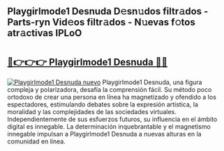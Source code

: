 ## Playgirlmode1 Desnuda D𝚎sn𝚞dos filtr𝚊dos - Parts-ryn Vid𝚎os filtr𝚊dos - N𝚞evas f𝚘tos atr𝚊ctivas IPLoO

# <h2><a href="http://mbbahs.tromn.icu/?c=Playgirlmode1+Desnuda">🔗👉👉👉 Playgirlmode1 Desnuda 🔗🔗</a></h2>

[![Playgirlmode1 Desnuda nuevo](https://i.imgur.com/pEAQMta.gif)](http://mbbahs.tromn.icu/?c=Playgirlmode1+Desnuda)
Playgirlmode1 Desnuda, una figura compleja y polarizadora, desafía la comprensión fácil. Su método poco ortodoxo de crear una persona en línea ha magnetizado y ofendido a los espectadores, estimulando debates sobre la expresión artística, la moralidad y las complejidades de las sociedades virtuales. Independientemente de sus esfuerzos futuros, su influencia en el ámbito digital es innegable. La determinación inquebrantable y el magnetismo innegable impulsan a Playgirlmode1 Desnuda a nuevas alturas en la comunidad en línea.
